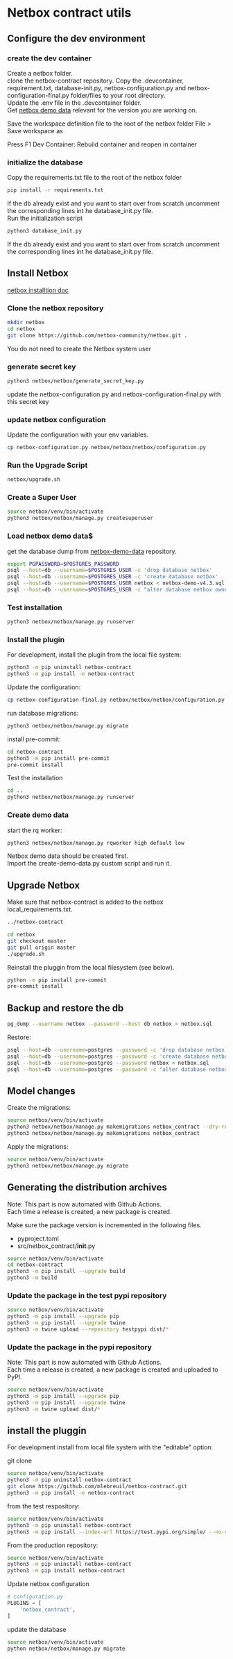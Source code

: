 # Netbox contract utils
## Configure the dev environment
### create the dev container

Create a netbox folder.  
clone the netbox-contract repository. 
Copy the .devcontainer, requirement.txt, database-init.py, netbox-configuration.py and netbox-configuration-final.py folder/files to your root directory.  
Update the .env file in the .devcontainer folder.  
Get [netbox demo data](https://github.com/netbox-community/netbox-demo-data) relevant for the version you are working on.  


Save the workspace definition file to the root of the netbox folder
File > Save workspace as  


Press F1
Dev Container: Rebuild container and reopen in container

### initialize the database

Copy the requirements.txt file to the root of the netbox folder

```bash
pip install -r requirements.txt
```
If the db already exist and you want to start over from scratch uncomment the corresponding lines int he database_init.py file.  
Run the initialization script

```bash
python3 database_init.py
```

If the db already exist and you want to start over from scratch uncomment the corresponding lines int he database_init.py file.  

## Install Netbox
 
[netbox installtion doc](https://netboxlabs.com/docs/netbox/en/stable/installation/3-netbox/)

### Clone the netbox repository

```bash
mkdir netbox
cd netbox
git clone https://github.com/netbox-community/netbox.git .
```

You do not need to create the Netbox system user

### generate secret key

```bash
python3 netbox/netbox/generate_secret_key.py
```

update the netbox-configuration.py and netbox-configuration-final.py with this secret key  

### update netbox configuration

Update the configuration with your env variables.  

```bash
cp netbox-configuration.py netbox/netbox/netbox/configuration.py
```

### Run the Upgrade Script

```bash
netbox/upgrade.sh
```

### Create a Super User

```bash
source netbox/venv/bin/activate
python3 netbox/netbox/manage.py createsuperuser
```

### Load netbox demo data$

get the database dump from [netbox-demo-data](https://github.com/netbox-community/netbox-demo-data) repository.

```bash
export PGPASSWORD=$POSTGRES_PASSWORD
psql --host=db --username=$POSTGRES_USER -c 'drop database netbox'
psql --host=db --username=$POSTGRES_USER -c 'create database netbox'
psql --host=db --username=$POSTGRES_USER netbox < netbox-demo-v4.3.sql
psql --host=db --username=$POSTGRES_USER -c "alter database netbox owner to netbox;"
```

### Test installation

```bash
python3 netbox/netbox/manage.py runserver
```

### Install the plugin

For development, install the plugin from the local file system:  

 ```bash
python3 -m pip uninstall netbox-contract
python3 -m pip install -e netbox-contract
```
Update the configuration:

```bash
cp netbox-configuration-final.py netbox/netbox/netbox/configuration.py
```

run database migrations:

```bash
python3 netbox/netbox/manage.py migrate
```

install pre-commit:  

```bash
cd netbox-contract
python3 -m pip install pre-commit
pre-commit install
```

Test the installation

```bash
cd ..
python3 netbox/netbox/manage.py runserver
```

### Create demo data
start the rq worker:

```bash
python3 netbox/netbox/manage.py rqworker high default low
```

Netbox demo data should be created first.  
Import the create-demo-data.py custom script and run it.  


## Upgrade Netbox

Make sure that netbox-contract is added to the netbox local_requirements.txt. 

```local_reuirements.txt
../netbox-contract
```


```bash
cd netbox
git checkout master
git pull origin master
./upgrade.sh
```

Reinstall the pluggin from the local filesystem (see below). 

```bash
python -m pip install pre-commit
pre-commit install
```

## Backup and restore the db

```bash
pg_dump --username netbox --password --host db netbox > netbox.sql
```

Restore:  

```bash
psql --host=db --username=postgres --password -c 'drop database netbox'
psql --host=db --username=postgres --password -c 'create database netbox'
psql --host=db --username=postgres --password netbox < netbox.sql
psql --host=db --username=postgres --password -c "alter database netbox owner to netbox;"
```  

## Model changes

Create the migrations:  

```bash
source netbox/venv/bin/activate
python3 netbox/netbox/manage.py makemigrations netbox_contract --dry-run
python3 netbox/netbox/manage.py makemigrations netbox_contract
```

Apply the migrations:  

```bash
source netbox/venv/bin/activate
python3 netbox/netbox/manage.py migrate
```

## Generating the distribution archives

Note: This part is now automated with Github Actions.  
Each time a release is created, a new package is created.

Make sure the package version is incremented in the following files.  
- pyproject.toml  
- src/netbox_contract/__init__.py  

```bash
source netbox/venv/bin/activate
cd netbox-contract
python3 -m pip install --upgrade build
python3 -m build
```

### Update the package in the test pypi repository

```bash
source netbox/venv/bin/activate
python3 -m pip install --upgrade pip
python3 -m pip install --upgrade twine
python3 -m twine upload --repository testpypi dist/*
```

### Update the package in the pypi repository

Note: This part is now automated with Github Actions.  
Each time a release is created, a new package is created and uploaded to PyPI. 

```bash
source netbox/venv/bin/activate
python3 -m pip install --upgrade pip
python3 -m pip install --upgrade twine
python3 -m twine upload dist/*
```

## install the pluggin 

For development install from local file system with the "editable" option:   

git clone

```bash
source netbox/venv/bin/activate
python3 -m pip uninstall netbox-contract
git clone https://github.com/mlebreuil/netbox-contract.git
python3 -m pip install -e netbox-contract
```

from the test respository:  

```bash
source netbox/venv/bin/activate
python3 -m pip uninstall netbox-contract
python3 -m pip install --index-url https://test.pypi.org/simple/ --no-deps netbox-contract
```

From the production repository:

```bash
source netbox/venv/bin/activate
python3 -m pip uninstall netbox-contract
python3 -m pip install netbox-contract
```

Update netbox configuration

```python
# configuration.py
PLUGINS = [
    'netbox_contract',
]
```

update the database

```bash
source netbox/venv/bin/activate
python netbox/netbox/manage.py migrate
```


